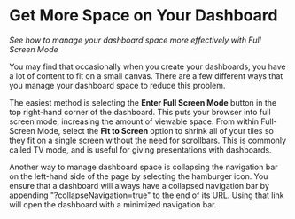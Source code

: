 <properties
   pageTitle="Get More Space on Your Dashboard"
   description="Manage your dashboard space more effectively with Full Screen Mode."
   services="powerbi"
   documentationCenter=""
   authors="davidiseminger"
   manager="mblythe"
   editor=""
   tags=""
   featuredVideoId="LF-Ti8FTkpQ"
   featuredVideoThumb=""
   courseDuration=""/>

<tags
   ms.service="powerbi"
   ms.devlang="NA"
   ms.topic="article"
   ms.tgt_pltfrm="NA"
   ms.workload="powerbi"
   ms.date="02/19/2016"
   ms.author="v-jescoo"/>

# Get More Space on Your Dashboard

*See how to manage your dashboard space more effectively with Full Screen Mode*

You may find that occasionally when you create your dashboards, you have a lot of content to fit on a small canvas. There are a few different ways that you manage your dashboard space to reduce this problem.

The easiest method is selecting the **Enter Full Screen Mode** button in the top right-hand corner of the dashboard. This puts your browser into full screen mode, increasing the amount of viewable space. From within Full-Screen Mode, select the **Fit to Screen** option to shrink all of your tiles so they fit on a single screen without the need for scrollbars. This is commonly called TV mode, and is useful for giving presentations with dashboards.

Another way to manage dashboard space is collapsing the navigation bar on the left-hand side of the page by selecting the hamburger icon. You ensure that a dashboard will always have a collapsed navigation bar by appending "?collapseNavigation=true" to the end of its URL. Using that link will open the dashboard with a minimized navigation bar.
